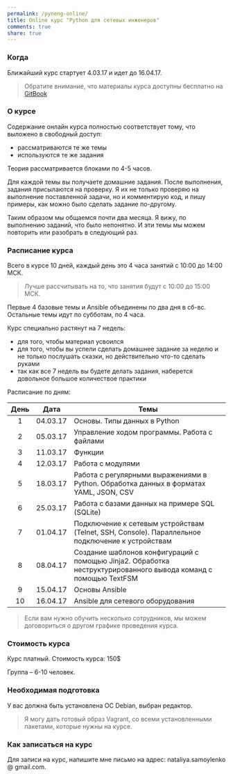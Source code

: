 ```yaml
---
permalink: /pyneng-online/
title: Online курс "Python для сетевых инженеров"
comments: true
share: true
---
```


### Когда

Ближайший курс стартует 4.03.17 и идет до 16.04.17.

> Обратите внимание, что материалы курса доступны бесплатно на [GitBook](https://www.gitbook.com/book/natenka/pyneng/details)

### О курсе

Содержание онлайн курса полностью соответствует тому, что выложено в свободный доступ:

* рассматриваются те же темы
* используются те же задания

Теория рассматривается блоками по 4-5 часов.

Для каждой темы вы получаете домашние задания.
После выполнения, задания присылаются на проверку.
Я их не только проверяю на выполнение поставленной задачи, но и комментирую код, и пишу примеры, как можно было сделать задание по-другому.

Таким образом мы общаемся почти два месяца.
Я вижу, по выполнению заданий, что было непонятно.
И эти темы мы можем повторить или разобрать в следующий раз.


### Расписание курса

Всего в курсе 10 дней, каждый день это 4 часа занятий с 10:00 до 14:00 МСК.

> Лучше рассчитывать на то, что занятия будут с 10:00 до 15:00 МСК.

Первые 4 базовые темы и Ansible объединены по два дня в сб-вс.
Остальные темы идут по субботам, по 4 часа.

Курс специально растянут на 7 недель:

* для того, чтобы материал усвоился
* для того, чтобы вы успели сделать домашнее задание за неделю и не только послушать сказки, но действительно что-то сделать руками
* так как все 7 недель вы будете делать задания, наберется довольное большое количествое практики

Расписание по дням:

| День | Дата |        Темы|
|:-----:|:---------:|------------------|
| 1 |  04.03.17 | Основы. Типы данных в Python|
| 2 |  05.03.17 | Управление ходом программы. Работа с файлами|
| 3 |  11.03.17  | Функции|
| 4 |  12.03.17  | Работа с модулями|
| 5 |  18.03.17  | Работа с регулярными выражениями в Python. Обработка данных в форматах YAML, JSON, CSV|
| 6 |  25.03.17  | Работа с базами данных на примере SQL (SQLite)|
| 7 |  01.04.17|Подключение к сетевым устройствам (Telnet, SSH, Console). Параллельное подключение к устройствам |
| 8 |  08.04.17|Создание шаблонов конфигураций с помощью Jinja2. Обработка неструктурированного вывода команд с помощью TextFSM|
| 9 |  15.04.17 |  Основы Ansible|
| 10|  16.04.17 |  Ansible для сетевого оборудования|

> Если вам нужно обучить несколько сотрудников, мы можем договориться о другом графике проведения курса.

### Стоимость курса

Курс платный. Стоимость курса: 150$

Группа – 6-10 человек.


### Необходимая подготовка

У вас должна быть установлена ОС Debian, выбран редактор.

> Я могу дать готовый образ Vagrant, со всеми установленными пакетами, которые нужны на курсе.


### Как записаться на курс

Для записи на курс, напишите мне письмо на адрес: nataliya.samoylenko @ gmail.com.


